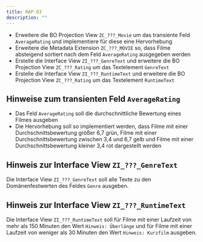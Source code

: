 ```yaml
---
title: RAP-03
description: ""
---
```


- Erweitere die BO Projection View `ZC_???_Movie` um das transiente Feld `AverageRating` und implementiere für diese eine Hervorhebung
- Erweitere die Metadata Extension `ZC_???_MOVIE` so, dass Filme absteigend sortiert nach dem Feld `AverageRating` ausgegeben werden
- Erstelle die Interface View `ZI_???_GenreText` und erweitere die BO Projection View `ZC_???_Rating` um das Textelement `GenreText`
- Erstelle die Interface View `ZI_???_RuntimeText` und erweitere die BO Projection View `ZC_???_Rating` um das Textelement `RuntimeText`

## Hinweise zum transienten Feld `AverageRating`

- Das Feld `AverageRating` soll die durchschnittliche Bewertung eines Filmes ausgeben
- Die Hervorhebung soll so implementiert werden, dass Filme mit einer Durchschnittsbewertung größer 6,7 grün, Filme mit einer Durchschnittsbewertung zwischen 3,4 und 6,7 gelb und Filme mit einer Durchschnittsbewertung kleiner 3,4 rot dargestellt werden

## Hinweis zur Interface View `ZI_???_GenreText`

Die Interface View `ZI_???_GenreText` soll alle Texte zu den Domänenfestwerten des Feldes `Genre` ausgeben.

## Hinweis zur Interface View `ZI_???_RuntimeText`

Die Interface View `ZI_???_RuntimeText` soll für Filme mit einer Laufzeit von mehr als 150 Minuten den Wert `Hinweis: Überlänge` und für Filme mit einer Laufzeit von weniger als 30 Minuten den Wert `Hinweis: Kurzfilm` ausgeben.
